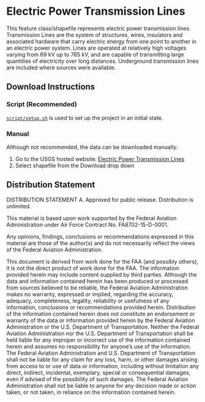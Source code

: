 # Electric Power Transmission Lines

This feature class/shapefile represents electric power transmission lines. Transmission Lines are the system of structures, wires, insulators and associated hardware that carry electric energy from one point to another in an electric power system. Lines are operated at relatively high voltages varying from 69 kV up to 765 kV, and are capable of transmitting large quantities of electricity over long distances. Underground transmission lines are included where sources were available.

## Download Instructions

### Script (Recommended)

[`script/setup.sh`](../../script/setup.sh) is used to set up the project in an initial state.

### Manual

Although not recommended, the data can be downloaded manually:

1. Go to the USGS hosted website: [Electric Power Transmission Lines](https://hifld-geoplatform.opendata.arcgis.com/datasets/electric-power-transmission-lines)
2. Select shapefile from the Download drop down

## Distribution Statement

DISTRIBUTION STATEMENT A. Approved for public release. Distribution is unlimited.

This material is based upon work supported by the Federal Aviation Administration under Air Force Contract No. FA8702-15-D-0001.

Any opinions, findings, conclusions or recommendations expressed in this material are those of the author(s) and do not necessarily reflect the views of the Federal Aviation Administration.

This document is derived from work done for the FAA (and possibly others), it is not the direct product of work done for the FAA. The information provided herein may include content supplied by third parties.  Although the data and information contained herein has been produced or processed from sources believed to be reliable, the Federal Aviation Administration makes no warranty, expressed or implied, regarding the accuracy, adequacy, completeness, legality, reliability or usefulness of any information, conclusions or recommendations provided herein. Distribution of the information contained herein does not constitute an endorsement or warranty of the data or information provided herein by the Federal Aviation Administration or the U.S. Department of Transportation.  Neither the Federal Aviation Administration nor the U.S. Department of Transportation shall be held liable for any improper or incorrect use of the information contained herein and assumes no responsibility for anyone’s use of the information. The Federal Aviation Administration and U.S. Department of Transportation shall not be liable for any claim for any loss, harm, or other damages arising from access to or use of data or information, including without limitation any direct, indirect, incidental, exemplary, special or consequential damages, even if advised of the possibility of such damages. The Federal Aviation Administration shall not be liable to anyone for any decision made or action taken, or not taken, in reliance on the information contained herein.
